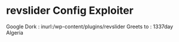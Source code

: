 # revslider Config Exploiter
Google Dork : inurl:/wp-content/plugins/revslider
Greets to : 1337day Algeria
